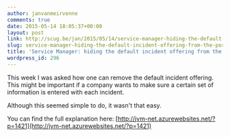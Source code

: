 ```yaml
---
author: janvanmeirvenne
comments: true
date: 2015-05-14 18:05:37+00:00
layout: post
link: http://scug.be/jan/2015/05/14/service-manager-hiding-the-default-incident-offering-from-the-portal/
slug: service-manager-hiding-the-default-incident-offering-from-the-portal
title: 'Service Manager: hiding the default incident offering from the portal'
wordpress_id: 296
---
```


This week I was asked how one can remove the default incident offering. This might be important if a company wants to make sure a certain set of information is entered with each incident.

Although this seemed simple to do, it wasn't that easy.

You can find the full explanation here: [http://jvm-net.azurewebsites.net/?p=1421](http://jvm-net.azurewebsites.net/?p=1421)
